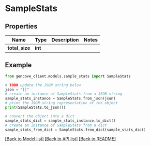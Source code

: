 # SampleStats


## Properties

Name | Type | Description | Notes
------------ | ------------- | ------------- | -------------
**total_size** | **int** |  |

## Example

```python
from gencove_client.models.sample_stats import SampleStats

# TODO update the JSON string below
json = "{}"
# create an instance of SampleStats from a JSON string
sample_stats_instance = SampleStats.from_json(json)
# print the JSON string representation of the object
print(SampleStats.to_json())

# convert the object into a dict
sample_stats_dict = sample_stats_instance.to_dict()
# create an instance of SampleStats from a dict
sample_stats_from_dict = SampleStats.from_dict(sample_stats_dict)
```
[[Back to Model list]](../README.md#documentation-for-models) [[Back to API list]](../README.md#documentation-for-api-endpoints) [[Back to README]](../README.md)
